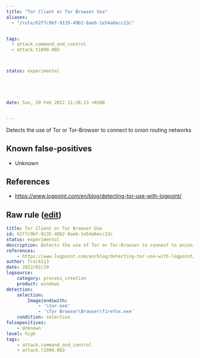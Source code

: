 ```yaml
---
title: "Tor Client or Tor Browser Use"
aliases:
  - "/rule/62f7c9bf-9135-49b2-8aeb-1e54a6ecc13c"


tags:
  - attack.command_and_control
  - attack.t1090.003



status: experimental





date: Sun, 20 Feb 2022 11:26:13 +0100


---
```


Detects the use of Tor or Tor-Browser to connect to onion routing networks

<!--more-->


## Known false-positives

* Unknown



## References

* https://www.logpoint.com/en/blog/detecting-tor-use-with-logpoint/


## Raw rule ([edit](https://github.com/SigmaHQ/sigma/edit/master/rules/windows/process_creation/proc_creation_win_tor_browser.yml))
```yaml
title: Tor Client or Tor Browser Use
id: 62f7c9bf-9135-49b2-8aeb-1e54a6ecc13c
status: experimental
description: Detects the use of Tor or Tor-Browser to connect to onion routing networks
references:
    - https://www.logpoint.com/en/blog/detecting-tor-use-with-logpoint/
author: frack113
date: 2022/02/20
logsource:
    category: process_creation
    product: windows
detection:
    selection:
        Image|endswith: 
            - '\tor.exe'
            - '\Tor Browser\Browser\firefox.exe'
    condition: selection
falsepositives:
    - Unknown
level: high
tags:
    - attack.command_and_control
    - attack.t1090.003

```
